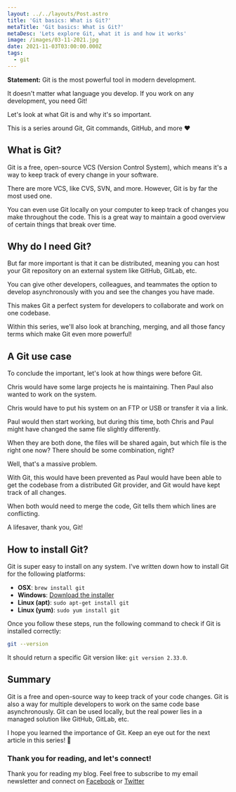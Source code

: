 ```yaml
---
layout: ../../layouts/Post.astro
title: 'Git basics: What is Git?'
metaTitle: 'Git basics: What is Git?'
metaDesc: 'Lets explore Git, what it is and how it works'
image: /images/03-11-2021.jpg
date: 2021-11-03T03:00:00.000Z
tags:
  - git
---
```


**Statement:** Git is the most powerful tool in modern development.

It doesn't matter what language you develop.
If you work on any development, you need Git!

Let's look at what Git is and why it's so important.

This is a series around Git, Git commands, GitHub, and more ❤️

## What is Git?

Git is a free, open-source VCS (Version Control System), which means it's a way to keep track of every change in your software.

There are more VCS, like CVS, SVN, and more. However, Git is by far the most used one.

You can even use Git locally on your computer to keep track of changes you make throughout the code.
This is a great way to maintain a good overview of certain things that break over time.

## Why do I need Git?

But far more important is that it can be distributed, meaning you can host your Git repository on an external system like GitHub, GitLab, etc.

You can give other developers, colleagues, and teammates the option to develop asynchronously with you and see the changes you have made.

This makes Git a perfect system for developers to collaborate and work on one codebase.

Within this series, we'll also look at branching, merging, and all those fancy terms which make Git even more powerful!

## A Git use case

To conclude the important, let's look at how things were before Git.

Chris would have some large projects he is maintaining. Then Paul also wanted to work on the system.

Chris would have to put his system on an FTP or USB or transfer it via a link.

Paul would then start working, but during this time, both Chris and Paul might have changed the same file slightly differently.

When they are both done, the files will be shared again, but which file is the right one now?
There should be some combination, right?

Well, that's a massive problem.

With Git, this would have been prevented as Paul would have been able to get the codebase from a distributed Git provider, and Git would have kept track of all changes.

When both would need to merge the code, Git tells them which lines are conflicting.

A lifesaver, thank you, Git!

## How to install Git?

Git is super easy to install on any system. I've written down how to install Git for the following platforms:

- **OSX**: `brew install git`
- **Windows**: [Download the installer](https://gitforwindows.org/)
- **Linux (apt)**: `sudo apt-get install git`
- **Linux (yum)**: `sudo yum install git`

Once you follow these steps, run the following command to check if Git is installed correctly:

```bash
git --version
```

It should return a specific Git version like: `git version 2.33.0`.

## Summary

Git is a free and open-source way to keep track of your code changes.
Git is also a way for multiple developers to work on the same code base asynchronously.
Git can be used locally, but the real power lies in a managed solution like GitHub, GitLab, etc.

I hope you learned the importance of Git. Keep an eye out for the next article in this series! 👀

### Thank you for reading, and let's connect!

Thank you for reading my blog. Feel free to subscribe to my email newsletter and connect on [Facebook](https://www.facebook.com/DailyDevTipsBlog) or [Twitter](https://twitter.com/DailyDevTips1)
